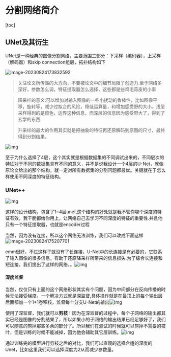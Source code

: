 # 分割网络简介

[toc]

## UNet及其衍生

UNet是一种经典的图像分割网络，主要范围三部分：下采样（编码器），上采样（解码器）和skip connection组层，拓扑结构如下

![image-20230824173832592](/Users/blackcat/北大实习/分割网络简介.assets/image-20230824173832592.png)

> 关注论文所传递的大方向，不要被论文中的细节局限了创造力.至于网络多深好，参数怎么调，特征提取器怎么选择，这些都是些鸡毛蒜皮的小事

> 降采样的意义:可以增加对输入图像的一些小扰动的鲁棒性，比如图像平移，旋转等，减少过拟合的风险，降低运算量，和增加感受野的大小。浅层采样得到的是颜色，边界这种信息，而深层的信息因为感受野大了，得到了玄学的东西
>
> 升采样的最大的作用其实就是把抽象的特征再还原解码到原图的尺寸，最终得到分割结果。

![img](https://pic1.zhimg.com/80/v2-b70bb7e451954a0c88accaf5da36f2d4_1440w.webp)

至于为什么选择了4层，这个其实就是根据数据集的不同调试出来的，不同层次的特征对于不同的数据集具有不同的意义，并不是说我设计一个4层的U-Net，就像原论文给出的那个结构，就一定对所有数据集的分割问题都最优。关键就在于怎么样使用不同深度的特征结构。

### UNet++

![img](https://pic4.zhimg.com/80/v2-8b76a55017c4cb60270880d9ac58b1a3_1440w.webp)

这样的设计结构，包含了1~4层unet,这个结构的好处就是我不管你哪个深度的特征有效，我干脆都给你用上，让网络自己去学习不同深度的特征的重要性.并且他只有一个特征提取器，也就是encoder过程

当然，因为没有连接，所以这个网络无法训练，我们可以改成下面这样![image-20230824175207701](/Users/blackcat/北大实习/分割网络简介.assets/image-20230824175207701.png)

emm很好，不过这样子就没有了长连接，U-Net中的长连接是有必要的，它联系了输入图像的很多信息，有助于还原降采样所带来的信息损失.为了综合长连接和短连接，我们提出了这样的网络。。![img](https://pic1.zhimg.com/80/v2-36e3f4c3342bf872fd5fcb8186f91c5c_1440w.webp)

#### 深度监督

当然，仅仅只有上面的这个网络形状其实有个问题，因为中间部分在反向传播的时候无法接受梯度。一个解决方式就是深监督,具体操作就是在最顶上的每个输出层后面都加一个1*1卷积核，监督每个分支U-Net的输出![img](https://pic2.zhimg.com/80/v2-debfd1acf4b9f2a63eea5db0fe920ef5_1440w.webp)

使用了深监督，我们就可以**剪枝**！因为在深监督的过程中，每个子网络的输出都其实已经是图像的分割结果了，所以如果小的子网络的输出结果已经足够好了，我们可以随意的剪掉那些多余的部分了。所以我们在测试的时候就可以剪掉不需要的枝叶，但是训练的时候不能减掉，因为他会辅助其它层训练。![img](https://pic1.zhimg.com/80/v2-62f88a068a51c718b18d9bd2fb0697b4_1440w.webp)

通过训练完的模型进行剪枝之后的对比，我们可以直观的选择合适的深度的Unet，比如这里我们可以选择深度为2从而减少参数量。























